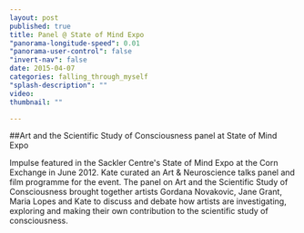 ```yaml
---
layout: post
published: true
title: Panel @ State of Mind Expo
"panorama-longitude-speed": 0.01
"panorama-user-control": false
"invert-nav": false
date: 2015-04-07
categories: falling_through_myself
"splash-description": ""
video: 
thumbnail: ""

---
```


##Art and the Scientific Study of Consciousness panel at State of Mind Expo

Impulse featured in the Sackler Centre's State of Mind Expo at the Corn Exchange in June 2012. Kate curated an Art & Neuroscience talks panel and film programme for the event. The panel on Art and the Scientific Study of Consciousness brought together artists Gordana Novakovic, Jane Grant, Maria Lopes and Kate to discuss and debate how artists are investigating, exploring and making their own contribution to the scientific study of consciousness. 